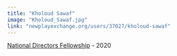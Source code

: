 ```yaml
---
title: "Kholoud Sawaf"
image: "Kholoud_Sawaf.jpg"
link: "newplayexchange.org/users/37027/kholoud-sawaf"
---
```


[National Directors Fellowship](/programs/national-directors-fellowship) - 2020
